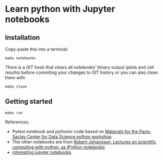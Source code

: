 # Learn python with Jupyter notebooks

## Installation

Copy-paste this into a terminal:

```
make notebooks
```

There is a GIT hook that clears all notebooks' binary output (plots and cell results) before commiting your changes to GIT history or you can also clean them with

```
make clean
```

## Getting started

```
make run
```


 References:

- Pytest notebook and pythonic code based on [Materials for the Paris-Saclay Center for Data Science python workshop](https://github.com/paris-saclay-cds/python-workshop)
- The other notebooks are from [Robert Johansson: Lectures on scientific computing with python, as IPython notebooks](https://github.com/jrjohansson/scientific-python-lectures)
- [interesting jupyter notebooks](https://github.com/jupyter/jupyter/wiki/A-gallery-of-interesting-Jupyter-Notebooks)


